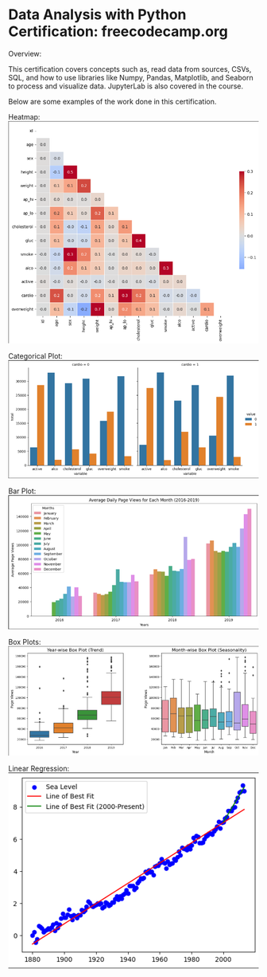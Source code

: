# Data Analysis with Python Certification: freecodecamp.org

Overview:

 This certification covers concepts such as, read data from sources, CSVs, SQL, and how to use libraries like Numpy, Pandas, Matplotlib, and Seaborn to process and visualize data. JupyterLab is also covered in the course.

Below are some examples of the work done in this certification.

Heatmap:
![Image 1](Project_Pics/Project_3_HeatMap.png)

Categorical Plot:
![Image 2](Project_Pics/Project_3_CategoricalPlot.png)

Bar Plot:
![Image 3](Project_Pics/Project_4_Bar_Plot.png)

Box Plots:
![Image 4](Project_Pics/Project_4_Box_Plot.png)

Linear Regression:
![Image 5](Project_Pics/Project_5_Linear_Regression.png)


